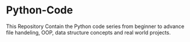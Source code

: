 # Python-Code
This Repository Contain the Python code series from beginner to advance file handeling, OOP, data structure concepts and real world projects.
